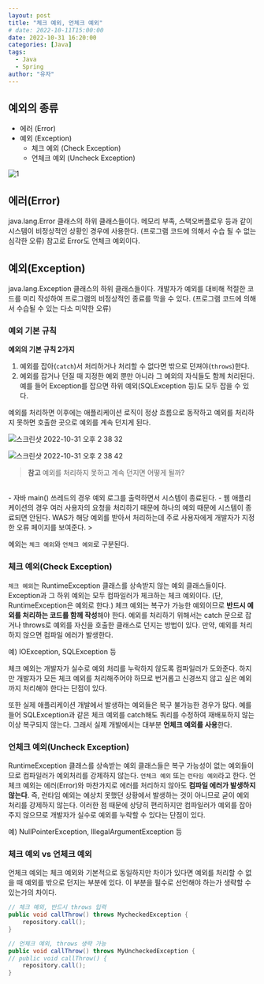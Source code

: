 ```yaml
---
layout: post
title: "체크 예외, 언체크 예외"
# date: 2022-10-11T15:00:00
date: 2022-10-31 16:20:00
categories: [Java]
tags:
  - Java
  - Spring
author: "유자"
---
```


## 예외의 종류

- 에러 (Error)
- 예외 (Exception)
    - 체크 예외 (Check Exception)
    - 언체크 예외 (Uncheck Exception)

![1](https://user-images.githubusercontent.com/79130276/195005057-a88cdf36-4676-4547-9e3b-2a13a43fe6b9.png)

## 에러(Error)

java.lang.Error 클래스의 하위 클래스들이다. 메모리 부족, 스택오버플로우 등과 같이 시스템이 비정상적인 상황인 경우에 사용한다. (프로그램 코드에 의해서 수습 될 수 없는 심각한 오류) 참고로 Error도 언체크 예외이다.

## 예외(Exception)

java.lang.Exception 클래스의 하위 클래스들이다. 개발자가 예외를 대비해 적절한 코드를 미리 작성하여 프로그램의 비정상적인 종료를 막을 수 있다. (프로그램 코드에 의해서 수습될 수 있는 다소 미약한 오류)

### 예외 기본 규칙

**예외의 기본 규칙 2가지**

1. 예외를 잡아(`catch`)서 처리하거나 처리할 수 없다면 밖으로 던져야(`throws`)한다.
2. 예외를 잡거나 던질 때 지정한 예외 뿐만 아니라 그 예외의 자식들도 함께 처리된다. 예를 들어 Exception를 잡으면 하위 예외(SQLException 등)도 모두 잡을 수 있다.

예외를 처리하면 이후에는 애플리케이션 로직이 정상 흐름으로 동작하고 예외를 처리하지 못하면 호출한 곳으로 예외를 계속 던지게 된다.

![스크린샷 2022-10-31 오후 2 38 32](https://user-images.githubusercontent.com/79130276/198952150-322f64e8-5759-476b-a7ea-acac6d7e1119.png)

![스크린샷 2022-10-31 오후 2 38 42](https://user-images.githubusercontent.com/79130276/198952157-75bacde9-32a3-4d3a-9700-80374f2a4fb4.png)

> **참고** 예외를 처리하지 못하고 계속 던지면 어떻게 될까?
<br>
- 자바 main() 쓰레드의 경우 예외 로그를 출력하면서 시스템이 종료된다.
- 웹 애플리케이션의 경우 여러 사용자의 요청을 처리하기 때문에 하나의 예외 때문에 시스템이 종료되면 안된다. WAS가 해당 예외를 받아서 처리하는데 주로 사용자에게 개발자가 지정한 오류 페이지를 보여준다.
> 

예외는 `체크 예외`와 `언체크 예외`로 구분된다.

### 체크 예외(Check Exception)

`체크 예외`는 RuntimeException 클래스를 상속받지 않는 예외 클래스들이다. Exception과 그 하위 예외는 모두 컴파일러가 체크하는 체크 예외이다. (단, RuntimeException은 예외로 한다.) 체크 예외는 복구가 가능한 예외이므로 **반드시 예외를 처리하는 코드를 함께 작성**해야 한다. 예외를 처리하기 위해서는 catch 문으로 잡거나 throws로 예외를 자신을 호출한 클래스로 던지는 방법이 있다. 만약, 예외를 처리하지 않으면 컴파일 에러가 발생한다.

예) IOException, SQLException 등

체크 예외는 개발자가 실수로 예외 처리를 누락하지 않도록 컴파일러가 도와준다. 하지만 개발자가 모든 체크 예외를 처리해주어야 하므로 번거롭고 신경쓰지 않고 싶은 예외까지 처리해야 한다는 단점이 있다.

또한 실제 애플리케이션 개발에서 발생하는 예외들은 복구 불가능한 경우가 많다. 예를 들어 SQLException과 같은 체크 예외를 catch해도 쿼리를 수정하여 재배포하지 않는 이상 복구되지 않는다. 그래서 실제 개발에서는 대부분 **언체크 예외를 사용**한다.

### 언체크 예외(Uncheck Exception)

RuntimeException 클래스를 상속받는 예외 클래스들은 복구 가능성이 없는 예외들이므로 컴파일러가 예외처리를 강제하지 않는다. `언체크 예외` 또는 `런타임 예외`라고 한다. 언체크 예외는 에러(Error)와 마찬가지로 에러를 처리하지 않아도 **컴파일 에러가 발생하지 않는다**. 즉, 런타임 예외는 예상치 못했던 상황에서 발생하는 것이 아니므로 굳이 예외 처리를 강제하지 않는다. 이러한 점 때문에 상당히 편리하지만 컴파일러가 예외를 잡아주지 않으므로 개발자가 실수로 예외를 누락할 수 있다는 단점이 있다.

예) NullPointerException, IllegalArgumentException 등

### 체크 예외 vs 언체크 예외

언체크 예외는 체크 예외와 기본적으로 동일하지만 차이가 있다면 예외를 처리할 수 없을 때 예외를 밖으로 던지는 부분에 있다. 이 부분을 필수로 선언해야 하는가 생략할 수 있는가의 차이다.

```java
// 체크 예외, 반드시 throws 입력
public void callThrow() throws MycheckedException {
    repository.call();
}

// 언체크 예외, throws 생략 가능
public void callThrow() throws MyUncheckedException {
// public void callThrow() {
    repository.call();
}
```